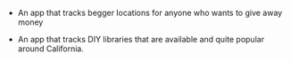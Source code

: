 - An app that tracks begger locations for anyone who wants to give away money

- An app that tracks DIY libraries that are available and quite popular around California.
